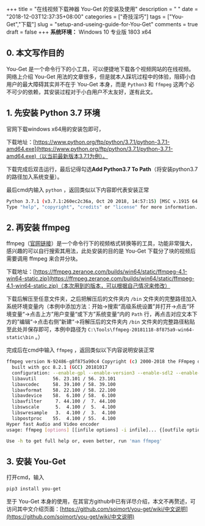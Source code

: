 +++
title = "在线视频下载神器 You-Get 的安装及使用"
description = " "
date = "2018-12-03T12:37:35+08:00"
categories = ["奇技淫巧"]
tags = ["You-Get","下载"]
slug = "setup-and-useing-guide-for-You-Get"
comments = true
draft = false
+++
**系统环境：** Windows 10 专业版 1803 x64

## 0. 本文写作目的

You-Get 是一个命令行下的小工具，可以便捷地下载各个视频网站的在线视频。网络上介绍 You-Get 用法的文章很多，但是就本人踩坑过程中的体验，阻碍小白用户的最大障碍其实并不在于 You-Get 本身，而是 `Python3` 和 `ffmpeg` 这两个必不可少的依赖，其安装过程对于小白用户不太友好，遂有此文。

## 1. 先安装 Python 3.7 环境

官网下载windows x64用的安装包即可，

下载地址：[https://www.python.org/ftp/python/3.7.1/python-3.7.1-amd64.exe](https://www.python.org/ftp/python/3.7.1/python-3.7.1-amd64.exe)（以当前最新版本3.7.1为例）。

下载完成后双击运行，最后记得勾选**Add Python3.7 To Path**（将安装python3.7的路径加入系统变量）。

最后cmd内输入 `python` ，返回类似以下内容即代表安装正常

```bash
Python 3.7.1 (v3.7.1:260ec2c36a, Oct 20 2018, 14:57:15) [MSC v.1915 64 bit (AMD64)] on win32
Type "help", "copyright", "credits" or "license" for more information.
```

## 2. 再安装 ffmpeg

ffmpeg（[官网链接](https://www.ffmpeg.org/)）是一个命令行下的视频格式转换等的工具，功能非常强大，感兴趣的可以自行搜索其用法，此处安装的目的是 You-Get 下载分了块的视频后需要调用 ffmpeg 来合并分块。

下载地址：[https://ffmpeg.zeranoe.com/builds/win64/static/ffmpeg-4.1-win64-static.zip](https://ffmpeg.zeranoe.com/builds/win64/static/ffmpeg-4.1-win64-static.zip)（本次用到的版本，可以根据自己情况来修改）

下载后解压至任意文件夹，之后把解压后的文件夹内 `/bin` 文件夹的完整路径加入系统环境变量内（本例中添加方法：开始->搜索“高级系统设置”并打开->点击”环境变量“->点击上方”用户变量“或下方”系统变量“内的 `Path` 行，再点击对应文本下方的”编辑“->点击右侧”新建“->将解压后的文件夹内 `/bin` 文件夹的完整路径粘贴至此处并保存即可，本例中路径为 `C:\Tools\ffmpeg-20181118-8f875a9-win64-static\bin` 。）

完成后在cmd中输入 `ffmpeg` ，返回类似以下内容说明安装正常

```bash
ffmpeg version N-92486-g8f875a90c4 Copyright (c) 2000-2018 the FFmpeg developers
  built with gcc 8.2.1 (GCC) 20181017
  configuration: --enable-gpl --enable-version3 --enable-sdl2 --enable-fontconfig --enable-gnutls --enable-iconv --enable-libass --enable-libbluray --enable-libfreetype --enable-libmp3lame --enable-libopencore-amrnb --enable-libopencore-amrwb --enable-libopenjpeg --enable-libopus --enable-libshine --enable-libsnappy --enable-libsoxr --enable-libtheora --enable-libtwolame --enable-libvpx --enable-libwavpack --enable-libwebp --enable-libx264 --enable-libx265 --enable-libxml2 --enable-libzimg --enable-lzma --enable-zlib --enable-gmp --enable-libvidstab --enable-libvorbis --enable-libvo-amrwbenc --enable-libmysofa --enable-libspeex --enable-libxvid --enable-libaom --enable-libmfx --enable-amf --enable-ffnvcodec --enable-cuvid --enable-d3d11va --enable-nvenc --enable-nvdec --enable-dxva2 --enable-avisynth
  libavutil      56. 23.101 / 56. 23.101
  libavcodec     58. 39.100 / 58. 39.100
  libavformat    58. 22.100 / 58. 22.100
  libavdevice    58.  6.100 / 58.  6.100
  libavfilter     7. 44.100 /  7. 44.100
  libswscale      5.  4.100 /  5.  4.100
  libswresample   3.  4.100 /  3.  4.100
  libpostproc    55.  4.100 / 55.  4.100
Hyper fast Audio and Video encoder
usage: ffmpeg [options] [[infile options] -i infile]... {[outfile options] outfile}...

Use -h to get full help or, even better, run 'man ffmpeg'
```

## 3. 安装 You-Get

打开cmd，输入

```bash
pip3 install you-get
```
至于 You-Get 本身的使用，在其官方github中已有详尽介绍，本文不再赘述，可访问其中文介绍页面：[https://github.com/soimort/you-get/wiki/中文说明](https://github.com/soimort/you-get/wiki/中文说明)